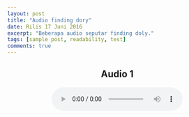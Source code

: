 ```yaml
---
layout: post
title: "Audio finding dory"
date: Rilis 17 Juni 2016
excerpt: "Beberapa audio seputar finding doly."
tags: [sample post, readability, test]
comments: true
---
```

<center>

## Audio 1

 <audio controls width>
  <source src="ss.ogg" type="audio/ogg">
  <source src="ss.mp3" type="audio/mpeg">
Your browser does not support the audio element.
</audio>

</center>
